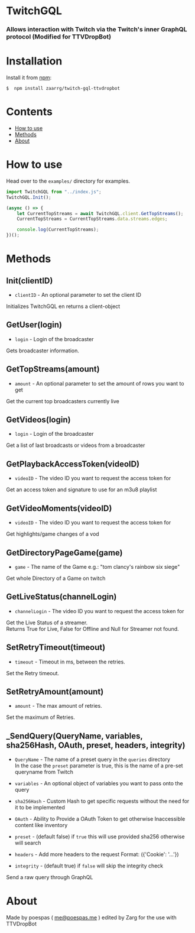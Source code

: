 # TwitchGQL

### Allows interaction with Twitch via the Twitch's inner GraphQL protocol (Modified for TTVDropBot)

# Installation

Install it from [npm](https://github.com/Zaarrg/twitch-gql-ttvdropbot):

    $  npm install zaarrg/twitch-gql-ttvdropbot

# Contents
- [How to use](#how-to-use)
- [Methods](#methods)
- [About](#about)

# How to use

Head over to the `examples/` directory for examples.

```js
import TwitchGQL from "../index.js";
TwitchGQL.Init();

(async () => {
    let CurrentTopStreams = await TwitchGQL.client.GetTopStreams();
    CurrentTopStreams = CurrentTopStreams.data.streams.edges;

    console.log(CurrentTopStreams);
})();
```

# Methods

## Init(clientID)

- `clientID` - An optional parameter to set the client ID

Initializes TwitchGQL en returns a client-object

## GetUser(login)

- `login` - Login of the broadcaster

Gets broadcaster information.

## GetTopStreams(amount)

- `amount` - An optional parameter to set the amount of rows you want to get

Get the current top broadcasters currently live

## GetVideos(login)

- `login` - Login of the broadcaster

Get a list of last broadcasts or videos from a broadcaster

## GetPlaybackAccessToken(videoID)

- `videoID` - The video ID you want to request the access token for

Get an access token and signature to use for an m3u8 playlist

## GetVideoMoments(videoID)

- `videoID` - The video ID you want to request the access token for

Get highlights/game changes of a vod

## GetDirectoryPageGame(game)

- `game` - The name of the Game e.g.: "tom clancy's rainbow six siege"

Get whole Directory of a Game on twitch

## GetLiveStatus(channelLogin)

- `channelLogin` - The video ID you want to request the access token for

Get the Live Status of a streamer.  
Returns True for Live, False for Offline and Null for Streamer not found.

## SetRetryTimeout(timeout)

- `timeout` - Timeout in ms, between the retries.

Set the Retry timeout.

## SetRetryAmount(amount)

- `amount` - The max amount of retries.

Set the maximum of Retries.

## _SendQuery(QueryName, variables, sha256Hash, OAuth, preset, headers, integrity)

- `QueryName` - The name of a preset query in the `queries` directory  
  In the case the `preset` parameter is true,
  this is the name of a pre-set queryname from Twitch

- `variables` - An optional object of variables you want to pass onto the query

- `sha256Hash` - Custom Hash to get specific requests without the need for it to be implemented

- `OAuth` - Ability to Provide a OAuth Token to get otherwise Inaccessible content like inventory

- `preset` - (default false) if `true` this will use provided sha256 otherwise will search

- `headers` - Add more headers to the request Format: ({'Cookie': '...'})

- `integrity` - (default true) if `false` will skip the integrity check

Send a raw query through GraphQL

# About

Made by poespas ( me@poespas.me ) edited by Zarg for the use with TTVDropBot
